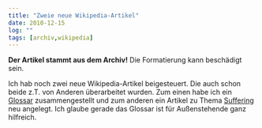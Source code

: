```yaml
---
title: "Zweie neue Wikipedia-Artikel"
date: 2010-12-15
log: ""
tags: [archiv,wikipedia]
---
```

**Der Artikel stammt aus dem Archiv!** Die Formatierung kann beschädigt sein.

Ich hab noch zwei neue Wikipedia-Artikel beigesteuert. Die auch schon beide z.T. von Anderen überarbeitet wurden. Zum einen habe ich ein <a href="http://de.wikipedia.org/wiki/Glossar_Qu%C3%A4kertum">Glossar</a> zusammengestellt und zum anderen ein Artikel  zu Thema <a href="http://de.wikipedia.org/wiki/Meeting_for_Sufferings">Suffering</a> neu angelegt. Ich glaube gerade das Glossar ist für Außenstehende ganz hilfreich.  
